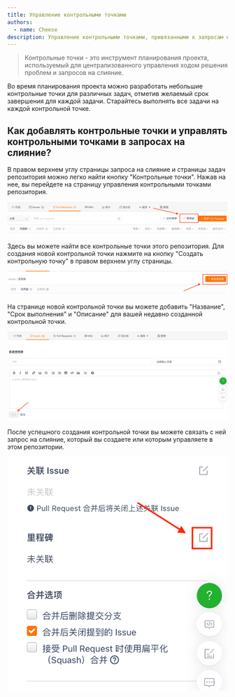 ```yaml
---
title: Управление контрольными точками
authors:
  - name: Cheese
description: Управление контрольными точками, привязанными к запросам на слияние
---
```


> Контрольные точки - это инструмент планирования проекта, используемый для централизованного управления ходом решения проблем и запросов на слияние.

Во время планирования проекта можно разработать небольшие контрольные точки для различных задач, отметив желаемый срок завершения для каждой задачи. Старайтесь выполнять все задачи на каждой контрольной точке.

## Как добавлять контрольные точки и управлять контрольными точками в запросах на слияние?

В правом верхнем углу страницы запроса на слияние и страницы задач репозитория можно легко найти кнопку "Контрольные точки". Нажав на нее, вы перейдете на страницу управления контрольными точками репозитория.

![Управление контрольными точками](./assets/milestone-control.png)

Здесь вы можете найти все контрольные точки этого репозитория. Для создания новой контрольной точки нажмите на кнопку "Создать контрольную точку" в правом верхнем углу страницы.

![Управление контрольными точками](./assets/milestone-new.png)

На странице новой контрольной точки вы можете добавить "Название", "Срок выполнения" и "Описание" для вашей недавно созданной контрольной точки.

![Управление контрольными точками](./assets/milestone-edit.png)

После успешного создания контрольной точки вы можете связать с ней запрос на слияние, который вы создаете или которым управляете в этом репозитории.

![Управление контрольными точками](./assets/milestone-add.png)